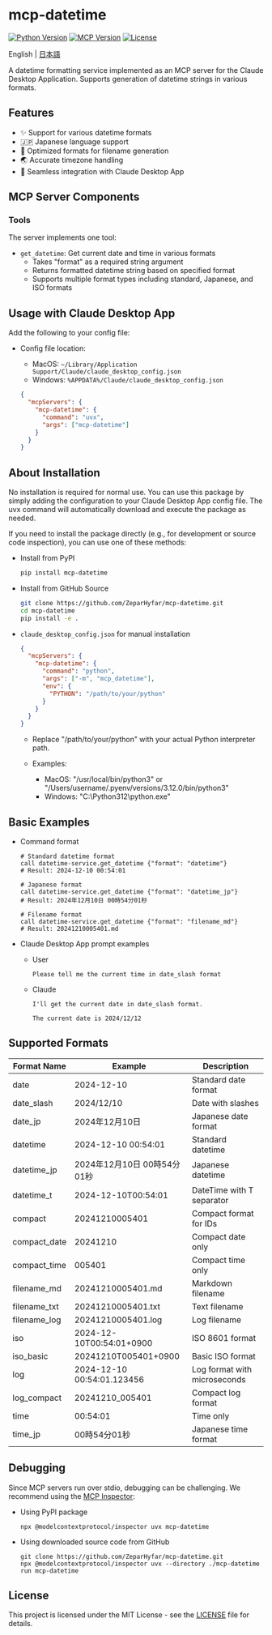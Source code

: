# mcp-datetime

[![Python Version](https://img.shields.io/badge/python-3.12-blue.svg)](https://www.python.org/downloads/)
[![MCP Version](https://img.shields.io/badge/mcp-1.1.1-green.svg)](https://github.com/anaisbetts/mcp)
[![License](https://img.shields.io/badge/license-MIT-blue.svg)](LICENSE)

English | [日本語](README_ja.md)

A datetime formatting service implemented as an MCP server for the Claude Desktop Application. Supports generation of datetime strings in various formats.

## Features

- ✨ Support for various datetime formats
- 🇯🇵 Japanese language support
- 📁 Optimized formats for filename generation
- 🌏 Accurate timezone handling
- 🔧 Seamless integration with Claude Desktop App

## MCP Server Components

### Tools

The server implements one tool:

- `get_datetime`: Get current date and time in various formats
  - Takes "format" as a required string argument
  - Returns formatted datetime string based on specified format
  - Supports multiple format types including standard, Japanese, and ISO formats

## Usage with Claude Desktop App

Add the following to your config file:

- Config file location:

  - MacOS: `~/Library/Application Support/Claude/claude_desktop_config.json`
  - Windows: `%APPDATA%/Claude/claude_desktop_config.json`

  ```json
  {
    "mcpServers": {
      "mcp-datetime": {
        "command": "uvx",
        "args": ["mcp-datetime"]
      }
    }
  }
  ```

## About Installation

No installation is required for normal use. You can use this package by simply adding the configuration to your Claude Desktop App config file. The uvx command will automatically download and execute the package as needed.

If you need to install the package directly (e.g., for development or source code inspection), you can use one of these methods:

- Install from PyPI

  ```bash
  pip install mcp-datetime
  ```

- Install from GitHub Source

  ```bash
  git clone https://github.com/ZeparHyfar/mcp-datetime.git
  cd mcp-datetime
  pip install -e .
  ```

- `claude_desktop_config.json` for manual installation

  ```json
  {
    "mcpServers": {
      "mcp-datetime": {
        "command": "python",
        "args": ["-m", "mcp_datetime"],
        "env": {
          "PYTHON": "/path/to/your/python"
        }
      }
    }
  }
  ```

  - Replace "/path/to/your/python" with your actual Python interpreter path.

  - Examples:
    - MacOS: "/usr/local/bin/python3" or "/Users/username/.pyenv/versions/3.12.0/bin/python3"
    - Windows: "C:\Python312\python.exe"

## Basic Examples

- Command format

  ```
  # Standard datetime format
  call datetime-service.get_datetime {"format": "datetime"}
  # Result: 2024-12-10 00:54:01

  # Japanese format
  call datetime-service.get_datetime {"format": "datetime_jp"}
  # Result: 2024年12月10日 00時54分01秒

  # Filename format
  call datetime-service.get_datetime {"format": "filename_md"}
  # Result: 20241210005401.md
  ```

- Claude Desktop App prompt examples

  - User

    ```
    Please tell me the current time in date_slash format
    ```

  - Claude

    ```
    I'll get the current date in date_slash format.

    The current date is 2024/12/12
    ```

## Supported Formats

| Format Name  | Example                     | Description              |
| ------------ | --------------------------- | ------------------------ |
| date         | 2024-12-10                  | Standard date format     |
| date_slash   | 2024/12/10                  | Date with slashes       |
| date_jp      | 2024年12月10日              | Japanese date format    |
| datetime     | 2024-12-10 00:54:01         | Standard datetime       |
| datetime_jp  | 2024年12月10日 00時54分01秒 | Japanese datetime       |
| datetime_t   | 2024-12-10T00:54:01         | DateTime with T separator|
| compact      | 20241210005401              | Compact format for IDs  |
| compact_date | 20241210                    | Compact date only       |
| compact_time | 005401                      | Compact time only       |
| filename_md  | 20241210005401.md           | Markdown filename       |
| filename_txt | 20241210005401.txt          | Text filename          |
| filename_log | 20241210005401.log          | Log filename           |
| iso          | 2024-12-10T00:54:01+0900    | ISO 8601 format        |
| iso_basic    | 20241210T005401+0900        | Basic ISO format       |
| log          | 2024-12-10 00:54:01.123456  | Log format with microseconds|
| log_compact  | 20241210_005401             | Compact log format     |
| time         | 00:54:01                    | Time only              |
| time_jp      | 00時54分01秒                | Japanese time format   |

## Debugging

Since MCP servers run over stdio, debugging can be challenging. We recommend using the [MCP Inspector](https://github.com/modelcontextprotocol/inspector):

- Using PyPI package

  ```
  npx @modelcontextprotocol/inspector uvx mcp-datetime
  ```

- Using downloaded source code from GitHub

  ```
  git clone https://github.com/ZeparHyfar/mcp-datetime.git
  npx @modelcontextprotocol/inspector uvx --directory ./mcp-datetime run mcp-datetime
  ```

## License

This project is licensed under the MIT License - see the [LICENSE](LICENSE) file for details.
